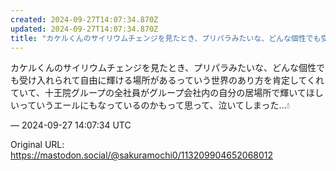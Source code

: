 ```yaml
---
created: 2024-09-27T14:07:34.870Z
updated: 2024-09-27T14:07:34.870Z
title: "カケルくんのサイリウムチェンジを見たとき、プリパラみたいな、どんな個性でも受け入れられて自由に輝ける場所があるっていう世界のあり方を肯定してくれていて、十王院グ[...]"
---
```


<p>カケルくんのサイリウムチェンジを見たとき、プリパラみたいな、どんな個性でも受け入れられて自由に輝ける場所があるっていう世界のあり方を肯定してくれていて、十王院グループの全社員がグループ会社内の自分の居場所で輝いてほしいっていうエールにもなっているのかもって思って、泣いてしまった…💧</p>

&mdash; 2024-09-27 14:07:34 UTC

Original URL: https://mastodon.social/@sakuramochi0/113209904652068012
